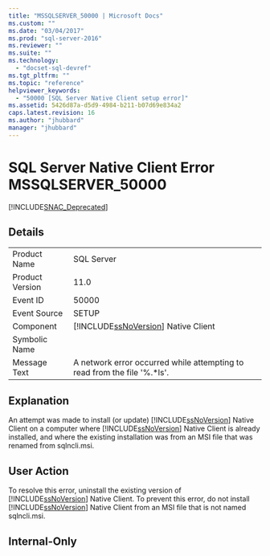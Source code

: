 ```yaml
---
title: "MSSQLSERVER_50000 | Microsoft Docs"
ms.custom: ""
ms.date: "03/04/2017"
ms.prod: "sql-server-2016"
ms.reviewer: ""
ms.suite: ""
ms.technology: 
  - "docset-sql-devref"
ms.tgt_pltfrm: ""
ms.topic: "reference"
helpviewer_keywords: 
  - "50000 [SQL Server Native Client setup error]"
ms.assetid: 5426d87a-d5d9-4984-b211-b07d69e834a2
caps.latest.revision: 16
ms.author: "jhubbard"
manager: "jhubbard"
---
```

# SQL Server Native Client Error MSSQLSERVER_50000
[!INCLUDE[SNAC_Deprecated](../../relational-databases/extended-stored-procedures-reference/includes/snac-deprecated.md)]

    
## Details  
  
|||  
|-|-|  
|Product Name|SQL Server|  
|Product Version|11.0|  
|Event ID|50000|  
|Event Source|SETUP|  
|Component|[!INCLUDE[ssNoVersion](../../advanced-analytics/r-services/includes/ssnoversion-md.md)] Native Client|  
|Symbolic Name||  
|Message Text|A network error occurred while attempting to read from the file '%.*ls'.|  
  
## Explanation  
 An attempt was made to install (or update) [!INCLUDE[ssNoVersion](../../advanced-analytics/r-services/includes/ssnoversion-md.md)] Native Client on a computer where [!INCLUDE[ssNoVersion](../../advanced-analytics/r-services/includes/ssnoversion-md.md)] Native Client is already installed, and where the existing installation was from an MSI file that was renamed from sqlncli.msi.  
  
## User Action  
 To resolve this error, uninstall the existing version of [!INCLUDE[ssNoVersion](../../advanced-analytics/r-services/includes/ssnoversion-md.md)] Native Client. To prevent this error, do not install [!INCLUDE[ssNoVersion](../../advanced-analytics/r-services/includes/ssnoversion-md.md)] Native Client from an MSI file that is not named sqlncli.msi.  
  
## Internal-Only  
  